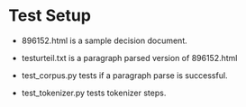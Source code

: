 # Test Setup

- 896152.html is a sample decision document.
- testurteil.txt is a paragraph parsed version of 896152.html

- test_corpus.py tests if a paragraph parse is successful.

- test_tokenizer.py tests tokenizer steps.  

